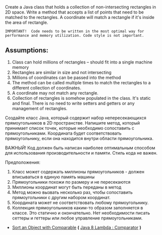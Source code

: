 Create a Java class that holds a collection of non-intersecting rectangles in 2D space. Write a method that accepts a list of points that need to be matched to the rectangles. A coordinate will match a rectangle if it's inside the area of rectangle.

`IMPORTANT!  Code needs to be written in the most optimal way for performance and memory utilization. Code style is not important.`

Assumptions:
---
1. Class can hold millions of rectangles – should fit into a single machine memory
2. Rectangles are similar in size and not intersecting
3. Millions of coordinates can be passed into the method
4. The method can be called multiple times to match the rectangles to a different collection of coordinates.
5. A coordinate may not match any rectangle.
6. Collection of rectangles is somehow populated in the class. It's static and final. There is no need to write setters and getters or any management of rectangles.






Создайте класс Java, который содержит набор непересекающихся прямоугольников в 2D пространстве. Напишите метод, который принимает список точек, которые необходимо сопоставить с прямоугольниками. Координата будет соответствовать прямоугольнику, если она находится внутри области прямоугольника.

ВАЖНЫЙ! Код должен быть написан наиболее оптимальным способом для использования производительности и памяти. Стиль кода не важен.

Предположения:
1. Класс может содержать миллионы прямоугольников - должен вписываться в единую память машины
2. Прямоугольники похожи по размеру и не пересекаются
3. Миллионы координат могут быть переданы в метод
4. Метод можно вызвать несколько раз, чтобы сопоставить прямоугольники с другим набором координат.
5. Координата может не соответствовать любому прямоугольнику.
6. Коллекция прямоугольников каким-то образом заполняется в классе. Это статично и окончательно. Нет необходимости писать сеттеры и геттеры или любое управление прямоугольниками.

* [Sort an Object with Comparable](https://www.mkyong.com/java/java-object-sorting-example-comparable-and-comparator/) **(** [Java 8 Lambda : Comparator](https://www.mkyong.com/java8/java-8-lambda-comparator-example) **)**



